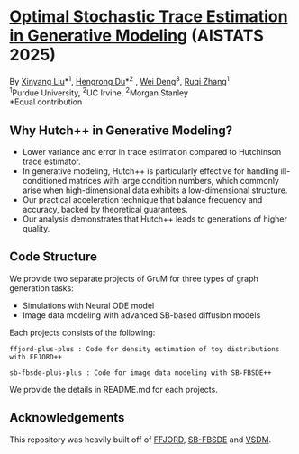 # [Optimal Stochastic Trace Estimation in Generative Modeling](https://www.arxiv.org/abs/2502.18808) (AISTATS 2025)

By [Xinyang Liu](https://xinyangatk.github.io)\*<sup>1</sup>, [Hengrong Du](https://hengrongdu.netlify.app)\*<sup>2</sup> , [Wei Deng](https://www.weideng.org)<sup>3</sup>, [Ruqi Zhang](https://ruqizhang.github.io)<sup>1</sup>
\
<sup>1</sup>Purdue University, <sup>2</sup>UC Irvine, <sup>2</sup>Morgan Stanley
\
\*Equal contribution

<a name="why Hutch++?"></a>
## Why Hutch++ in Generative Modeling?
- Lower variance and error in trace estimation compared to Hutchinson trace estimator.
- In generative modeling, Hutch++ is particularly effective for handling ill-conditioned matrices with large condition numbers, which commonly arise when high-dimensional data exhibits a low-dimensional structure. 
- Our practical acceleration technique that balance frequency and accuracy, backed by theoretical guarantees.
- Our analysis demonstrates that Hutch++ leads to generations of higher quality.


<a name="code tructure"></a>
## Code Structure

We provide two separate projects of GruM for three types of graph generation tasks:
- Simulations with Neural ODE model
- Image data modeling with advanced SB-based diffusion models

Each projects consists of the following:
```
ffjord-plus-plus : Code for density estimation of toy distributions with FFJORD++
```

```
sb-fbsde-plus-plus : Code for image data modeling with SB-FBSDE++
```

We provide the details in README.md for each projects.
 
<a name="acknowledgements"></a>
## Acknowledgements
This repository was heavily built off of [FFJORD](https://github.com/rtqichen/ffjord), [SB-FBSDE](https://github.com/ghliu/SB-FBSDE) and [VSDM](https://github.com/WayneDW/Variational_Schrodinger_Diffusion_Model).

<!-- <a name="citation"></a>
## Citation
```
@article{liu2024advancing,
  title={Advancing Graph Generation through Beta Diffusion},
  author={Liu, Xinyang and He, Yilin and Chen, Bo and Zhou, Mingyuan},
  journal={arXiv preprint arXiv:2406.09357},
  year={2024}
}
``` -->